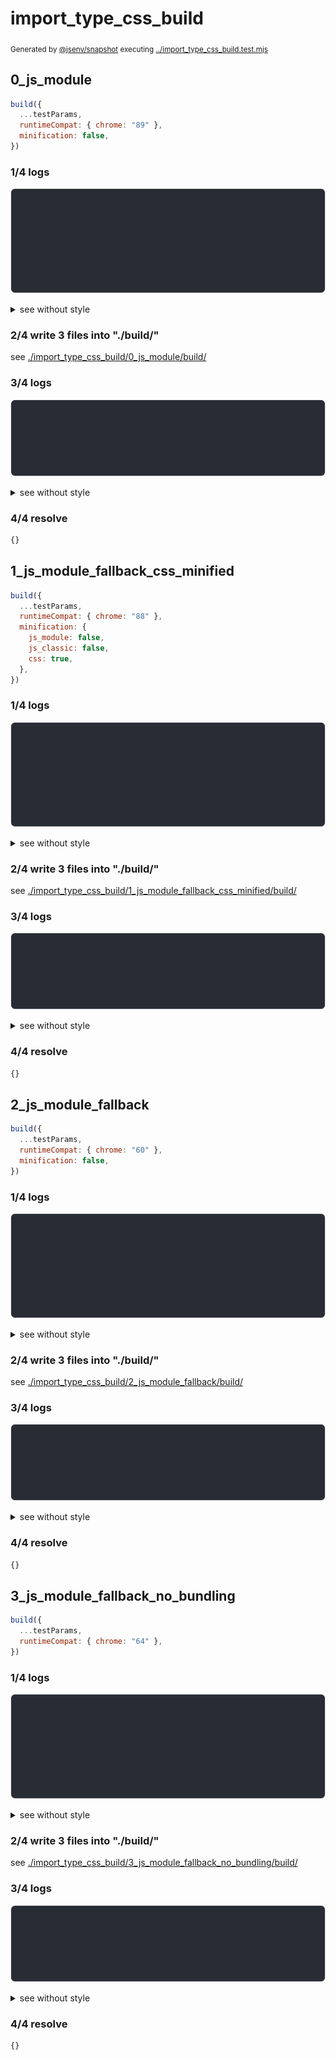 # import_type_css_build

<sub>
  Generated by <a href="https://github.com/jsenv/core/tree/main/packages/independent/snapshot">@jsenv/snapshot</a> executing <a href="../import_type_css_build.test.mjs">../import_type_css_build.test.mjs</a>
</sub>

## 0_js_module

```js
build({
  ...testParams,
  runtimeCompat: { chrome: "89" },
  minification: false,
})
```

### 1/4 logs

![img](import_type_css_build/0_js_module/log_group.svg)

<details>
  <summary>see without style</summary>

```console

build "./main.html"
⠋ generate source graph
✔ generate source graph (done in <X> second)
⠋ bundle "js_module"
✔ bundle "js_module" (done in <X> second)
⠋ generate build graph
✔ generate build graph (done in <X> second)
⠋ write files in build directory

```

</details>


### 2/4 write 3 files into "./build/"

see [./import_type_css_build/0_js_module/build/](./import_type_css_build/0_js_module/build/)

### 3/4 logs

![img](import_type_css_build/0_js_module/log_group_1.svg)

<details>
  <summary>see without style</summary>

```console
✔ write files in build directory (done in <X> second)
--- build files ---  
- html : 1 (669 B / 7 %)
- js   : 1 (2 kB / 18 %)
- other: 1 (7 kB / 75 %)
- total: 3 (9 kB / 100 %)
--------------------
```

</details>


### 4/4 resolve

```js
{}
```

## 1_js_module_fallback_css_minified

```js
build({
  ...testParams,
  runtimeCompat: { chrome: "88" },
  minification: {
    js_module: false,
    js_classic: false,
    css: true,
  },
})
```

### 1/4 logs

![img](import_type_css_build/1_js_module_fallback_css_minified/log_group.svg)

<details>
  <summary>see without style</summary>

```console

build "./main.html"
⠋ generate source graph
✔ generate source graph (done in <X> second)
⠋ bundle "js_module"
✔ bundle "js_module" (done in <X> second)
⠋ generate build graph
✔ generate build graph (done in <X> second)
⠋ write files in build directory

```

</details>


### 2/4 write 3 files into "./build/"

see [./import_type_css_build/1_js_module_fallback_css_minified/build/](./import_type_css_build/1_js_module_fallback_css_minified/build/)

### 3/4 logs

![img](import_type_css_build/1_js_module_fallback_css_minified/log_group_1.svg)

<details>
  <summary>see without style</summary>

```console
✔ write files in build directory (done in <X> second)
--- build files ---  
- html : 1 (18 kB / 65 %)
- js   : 1 (3 kB / 10 %)
- other: 1 (7 kB / 25 %)
- total: 3 (27 kB / 100 %)
--------------------
```

</details>


### 4/4 resolve

```js
{}
```

## 2_js_module_fallback

```js
build({
  ...testParams,
  runtimeCompat: { chrome: "60" },
  minification: false,
})
```

### 1/4 logs

![img](import_type_css_build/2_js_module_fallback/log_group.svg)

<details>
  <summary>see without style</summary>

```console

build "./main.html"
⠋ generate source graph
✔ generate source graph (done in <X> second)
⠋ bundle "js_module"
✔ bundle "js_module" (done in <X> second)
⠋ generate build graph
✔ generate build graph (done in <X> second)
⠋ write files in build directory

```

</details>


### 2/4 write 3 files into "./build/"

see [./import_type_css_build/2_js_module_fallback/build/](./import_type_css_build/2_js_module_fallback/build/)

### 3/4 logs

![img](import_type_css_build/2_js_module_fallback/log_group_1.svg)

<details>
  <summary>see without style</summary>

```console
✔ write files in build directory (done in <X> second)
--- build files ---  
- html : 1 (17 kB / 43 %)
- js   : 1 (16 kB / 40 %)
- other: 1 (7 kB / 17 %)
- total: 3 (40 kB / 100 %)
--------------------
```

</details>


### 4/4 resolve

```js
{}
```

## 3_js_module_fallback_no_bundling

```js
build({
  ...testParams,
  runtimeCompat: { chrome: "64" },
})
```

### 1/4 logs

![img](import_type_css_build/3_js_module_fallback_no_bundling/log_group.svg)

<details>
  <summary>see without style</summary>

```console

build "./main.html"
⠋ generate source graph
✔ generate source graph (done in <X> second)
⠋ bundle "js_module"
✔ bundle "js_module" (done in <X> second)
⠋ generate build graph
✔ generate build graph (done in <X> second)
⠋ write files in build directory

```

</details>


### 2/4 write 3 files into "./build/"

see [./import_type_css_build/3_js_module_fallback_no_bundling/build/](./import_type_css_build/3_js_module_fallback_no_bundling/build/)

### 3/4 logs

![img](import_type_css_build/3_js_module_fallback_no_bundling/log_group_1.svg)

<details>
  <summary>see without style</summary>

```console
✔ write files in build directory (done in <X> second)
--- build files ---  
- html : 1 (6 kB / 30 %)
- js   : 1 (6 kB / 34 %)
- other: 1 (7 kB / 36 %)
- total: 3 (19 kB / 100 %)
--------------------
```

</details>


### 4/4 resolve

```js
{}
```
